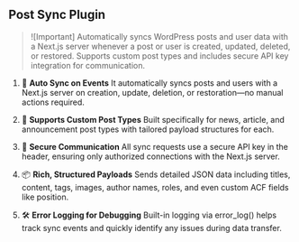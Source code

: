 ## Post Sync Plugin 

>![Important]
>Automatically syncs WordPress posts and user data with a Next.js server whenever a post or user is created, updated, deleted, or restored. Supports custom post types and includes secure API key integration for communication.

1. 🔁 **Auto Sync on Events**
It automatically syncs posts and users with a Next.js server on creation, update, deletion, or restoration—no manual actions required.

2. 🧠 **Supports Custom Post Types**
Built specifically for news, article, and announcement post types with tailored payload structures for each.

3. 🔐 **Secure Communication**
All sync requests use a secure API key in the header, ensuring only authorized connections with the Next.js server.

4. 📦 **Rich, Structured Payloads**
Sends detailed JSON data including titles, content, tags, images, author names, roles, and even custom ACF fields like position.

5. 🛠️ **Error Logging for Debugging**
Built-in logging via error_log() helps track sync events and quickly identify any issues during data transfer.